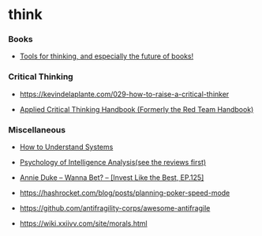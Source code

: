 # think

### Books

- [Tools for thinking, and especially the future of books!](https://twitter.com/Meaningness/status/1210309788141117440)

### Critical Thinking

- https://kevindelaplante.com/029-how-to-raise-a-critical-thinker

<!-- -->

- [Applied Critical Thinking Handbook (Formerly the Red Team Handbook)](https://www.hsdl.org/?abstract&did=802233)

### Miscellaneous

- [How to Understand Systems](https://news.ycombinator.com/item?id=19832048)

<!-- -->

- [Psychology of Intelligence Analysis(see the reviews first)](https://www.amazon.com/Psychology-Intelligence-Analysis-Richards-Heuer/dp/B0016OST3O)

<!-- -->

- [Annie Duke – Wanna Bet? – \[Invest Like the Best, EP.125\]](http://investorfieldguide.com/annie)

<!-- -->

- https://hashrocket.com/blog/posts/planning-poker-speed-mode

<!-- -->

- https://github.com/antifragility-corps/awesome-antifragile

<!-- -->

- https://wiki.xxiivv.com/site/morals.html
